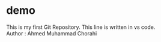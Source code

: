 # demo
This is my first Git Repository.
This line is written in vs code.
<br>
Author : Ahmed Muhammad Chorahi
